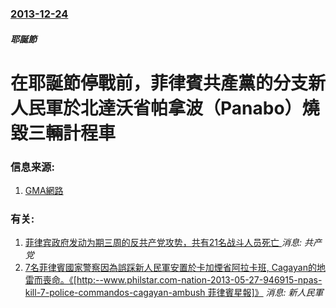 ### [2013-12-24](/news/2013/12/24/index.md)

##### 耶誕節
#  在耶誕節停戰前，菲律賓共產黨的分支新人民軍於北達沃省帕拿波（Panabo）燒毀三輛計程車 




### 信息来源:

1. [GMA網路](http://www.gmanetwork.com/news/story/341152/news/regions/an-hour-before-start-of-their-xmas-truce-npa-rebels-burn-taxis-in-panabo-city)

### 有关:

1. [菲律宾政府发动为期三周的反共产党攻势，共有21名战斗人员死亡 ](/news/2017/02/27/菲律宾政府发动为期三周的反共产党攻势-共有21名战斗人员死亡.md) _消息: 共产党_
2. [ 7名菲律賓國家警察因為誤踩新人民軍安置於卡加煙省阿拉卡班, Cagayan的地雷而喪命。《[http:--www.philstar.com-nation-2013-05-27-946915-npas-kill-7-police-commandos-cagayan-ambush 菲律賓星報]》](/news/2013/05/27/7名菲律賓國家警察因為誤踩新人民軍安置於卡加煙省阿拉卡班-Cagayan的地雷而喪命-http-wwwph.md) _消息: 新人民軍_
